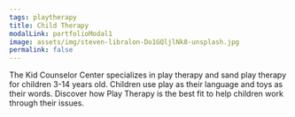 ```yaml
---
tags: playtherapy
title: Child Therapy
modalLink: portfolioModal1
image: assets/img/steven-libralon-Do1GQljlNk8-unsplash.jpg
permalink: false
---
```

The Kid Counselor Center specializes in play therapy and sand play therapy for children 3-14 years old. Children use play as their language and toys as their words. Discover how Play Therapy is the best fit to help children work through their issues.

